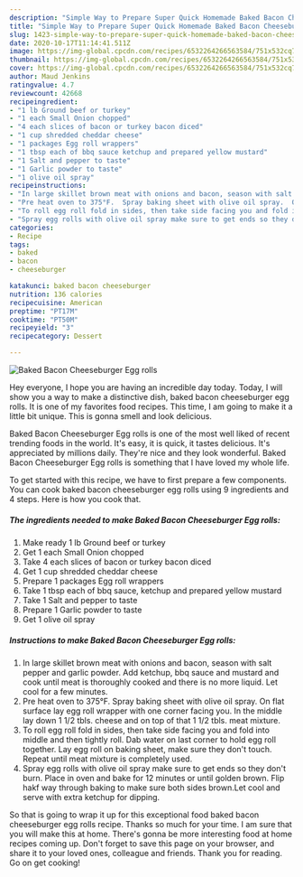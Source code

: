 ```yaml
---
description: "Simple Way to Prepare Super Quick Homemade Baked Bacon Cheeseburger Egg rolls"
title: "Simple Way to Prepare Super Quick Homemade Baked Bacon Cheeseburger Egg rolls"
slug: 1423-simple-way-to-prepare-super-quick-homemade-baked-bacon-cheeseburger-egg-rolls
date: 2020-10-17T11:14:41.511Z
image: https://img-global.cpcdn.com/recipes/6532264266563584/751x532cq70/baked-bacon-cheeseburger-egg-rolls-recipe-main-photo.jpg
thumbnail: https://img-global.cpcdn.com/recipes/6532264266563584/751x532cq70/baked-bacon-cheeseburger-egg-rolls-recipe-main-photo.jpg
cover: https://img-global.cpcdn.com/recipes/6532264266563584/751x532cq70/baked-bacon-cheeseburger-egg-rolls-recipe-main-photo.jpg
author: Maud Jenkins
ratingvalue: 4.7
reviewcount: 42668
recipeingredient:
- "1 lb Ground beef or turkey"
- "1 each Small Onion chopped"
- "4 each slices of bacon or turkey bacon diced"
- "1 cup shredded cheddar cheese"
- "1 packages Egg roll wrappers"
- "1 tbsp each of bbq sauce ketchup and prepared yellow mustard"
- "1 Salt and pepper to taste"
- "1 Garlic powder to taste"
- "1 olive oil spray"
recipeinstructions:
- "In large skillet brown meat with onions and bacon, season with salt pepper and garlic powder. Add ketchup, bbq sauce and mustard and cook until meat is thoroughly cooked and there is no more liquid.  Let cool for a few minutes."
- "Pre heat oven to 375°F.  Spray baking sheet with olive oil spray.  On flat surface lay egg roll wrapper with one corner facing you. In the middle lay down 1 1/2 tbls. cheese and on top of that 1 1/2 tbls.  meat mixture."
- "To roll egg roll fold in sides, then take side facing you and fold into middle and then tightly roll. Dab water on last corner to hold egg roll together.  Lay egg roll on baking sheet, make sure they don&#39;t touch.  Repeat until meat mixture is completely used."
- "Spray egg rolls with olive oil spray make sure to get ends so they don&#39;t burn. Place in oven and bake for 12 minutes or until golden brown.  Flip hakf way through baking to make sure both sides brown.Let cool and serve with extra ketchup for dipping."
categories:
- Recipe
tags:
- baked
- bacon
- cheeseburger

katakunci: baked bacon cheeseburger 
nutrition: 136 calories
recipecuisine: American
preptime: "PT17M"
cooktime: "PT50M"
recipeyield: "3"
recipecategory: Dessert

---
```



![Baked Bacon Cheeseburger Egg rolls](https://img-global.cpcdn.com/recipes/6532264266563584/751x532cq70/baked-bacon-cheeseburger-egg-rolls-recipe-main-photo.jpg)

Hey everyone, I hope you are having an incredible day today. Today, I will show you a way to make a distinctive dish, baked bacon cheeseburger egg rolls. It is one of my favorites food recipes. This time, I am going to make it a little bit unique. This is gonna smell and look delicious.



Baked Bacon Cheeseburger Egg rolls is one of the most well liked of recent trending foods in the world. It's easy, it is quick, it tastes delicious. It's appreciated by millions daily. They're nice and they look wonderful. Baked Bacon Cheeseburger Egg rolls is something that I have loved my whole life.


To get started with this recipe, we have to first prepare a few components. You can cook baked bacon cheeseburger egg rolls using 9 ingredients and 4 steps. Here is how you cook that.

<!--inarticleads1-->

##### The ingredients needed to make Baked Bacon Cheeseburger Egg rolls:

1. Make ready 1 lb Ground beef or turkey
1. Get 1 each Small Onion chopped
1. Take 4 each slices of bacon or turkey bacon diced
1. Get 1 cup shredded cheddar cheese
1. Prepare 1 packages Egg roll wrappers
1. Take 1 tbsp each of bbq sauce, ketchup and prepared yellow mustard
1. Take 1 Salt and pepper to taste
1. Prepare 1 Garlic powder to taste
1. Get 1 olive oil spray




<!--inarticleads2-->

##### Instructions to make Baked Bacon Cheeseburger Egg rolls:

1. In large skillet brown meat with onions and bacon, season with salt pepper and garlic powder. Add ketchup, bbq sauce and mustard and cook until meat is thoroughly cooked and there is no more liquid.  Let cool for a few minutes.
1. Pre heat oven to 375°F.  Spray baking sheet with olive oil spray.  On flat surface lay egg roll wrapper with one corner facing you. In the middle lay down 1 1/2 tbls. cheese and on top of that 1 1/2 tbls.  meat mixture.
1. To roll egg roll fold in sides, then take side facing you and fold into middle and then tightly roll. Dab water on last corner to hold egg roll together.  Lay egg roll on baking sheet, make sure they don&#39;t touch.  Repeat until meat mixture is completely used.
1. Spray egg rolls with olive oil spray make sure to get ends so they don&#39;t burn. Place in oven and bake for 12 minutes or until golden brown.  Flip hakf way through baking to make sure both sides brown.Let cool and serve with extra ketchup for dipping.




So that is going to wrap it up for this exceptional food baked bacon cheeseburger egg rolls recipe. Thanks so much for your time. I am sure that you will make this at home. There's gonna be more interesting food at home recipes coming up. Don't forget to save this page on your browser, and share it to your loved ones, colleague and friends. Thank you for reading. Go on get cooking!
